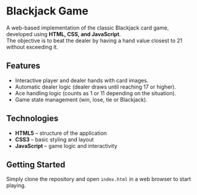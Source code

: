 # Blackjack Game

A web-based implementation of the classic Blackjack card game, developed using **HTML, CSS, and JavaScript**.  
The objective is to beat the dealer by having a hand value closest to 21 without exceeding it.

## Features
- Interactive player and dealer hands with card images.
- Automatic dealer logic (dealer draws until reaching 17 or higher).
- Ace handling logic (counts as 1 or 11 depending on the situation).
- Game state management (win, lose, tie or Blackjack).

## Technologies
- **HTML5** – structure of the application  
- **CSS3** – basic styling and layout  
- **JavaScript** – game logic and interactivity

## Getting Started
Simply clone the repository and open `index.html` in a web browser to start playing.
